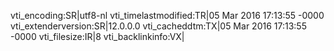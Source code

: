 vti_encoding:SR|utf8-nl
vti_timelastmodified:TR|05 Mar 2016 17:13:55 -0000
vti_extenderversion:SR|12.0.0.0
vti_cacheddtm:TX|05 Mar 2016 17:13:55 -0000
vti_filesize:IR|8
vti_backlinkinfo:VX|
